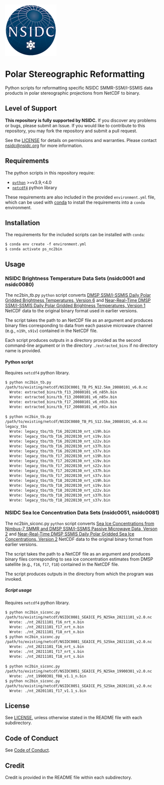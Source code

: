 ![NSIDC logo](/images/NSIDC_logo_2018_poster-1.png)

# Polar Stereographic Reformatting

Python scripts for reformatting specific NSIDC SMMR-SSM/I-SSMIS data products in polar stereographic projections from NetCDF to binary.

## Level of Support

<b>This repository is fully supported by NSIDC.</b> If you discover any problems or
bugs, please submit an Issue. If you would like to contribute to this
repository, you may fork the repository and submit a pull request.

See the [LICENSE](LICENSE) for details on permissions and warranties. Please
contact nsidc@nsidc.org for more information.

## Requirements

The python scripts in this repository require:
* [`python`](https://www.python.org/downloads/) >=v3.9,<4.0
* [`netcdf4`](https://unidata.github.io/netcdf4-python/) python library

These requirements are also included in the provided `environment.yml` file,
which can be used with [conda](https://docs.conda.io/en/latest/) to install the
requirements into a `conda` environment.


## Installation

The requirements for the included scripts can be installed with `conda`:

```
$ conda env create -f environment.yml
$ conda activate ps_nc2bin
```

## Usage

### NSIDC Brightness Temperature Data Sets (nsidc0001 and nsidc0080)

The nc2bin_tb.py `python` script converts [DMSP SSM/I-SSMIS Daily Polar Gridded Brightness Temperatures, Version 6](https://nsidc.org/data/nsidc-0001) and [Near-Real-Time DMSP SSM/I-SSMIS Daily Polar Gridded Brightness Temperatures, Version 1](https://nsidc.org/data/nsidc-0080) NetCDF data to the original binary format used in earlier versions.

The script takes the path to an NetCDF file as an argument and produces binary files corresponding to data from each passive microwave channel (e.g., `n19h`, `s91v`) contained in the NetCDF file.

Each script produces outputs in a directory provided as the second command-line argument or in the directory `./extracted_bins` if no directory name is provided.

#### Python script

Requires `netcdf4` python library.

```
$ python nc2bin_tb.py /path/to/existing/netcdf/NSIDC0001_TB_PS_N12.5km_20080101_v6.0.nc
  Wrote: extracted_bins/tb_f13_20080101_v6_n85h.bin
  Wrote: extracted_bins/tb_f13_20080101_v6_n85v.bin
  Wrote: extracted_bins/tb_f17_20080101_v6_n91h.bin
  Wrote: extracted_bins/tb_f17_20080101_v6_n91v.bin

$ python nc2bin_tb.py /path/to/existing/netcdf/NSIDC0080_TB_PS_S12.5km_20080101_v6.0.nc legacy_tbs
  Wrote: legacy_tbs/tb_f16_20220130_nrt_s19h.bin
  Wrote: legacy_tbs/tb_f16_20220130_nrt_s19v.bin
  Wrote: legacy_tbs/tb_f16_20220130_nrt_s22v.bin
  Wrote: legacy_tbs/tb_f16_20220130_nrt_s37h.bin
  Wrote: legacy_tbs/tb_f16_20220130_nrt_s37v.bin
  Wrote: legacy_tbs/tb_f17_20220130_nrt_s19h.bin
  Wrote: legacy_tbs/tb_f17_20220130_nrt_s19v.bin
  Wrote: legacy_tbs/tb_f17_20220130_nrt_s22v.bin
  Wrote: legacy_tbs/tb_f17_20220130_nrt_s37h.bin
  Wrote: legacy_tbs/tb_f17_20220130_nrt_s37v.bin
  Wrote: legacy_tbs/tb_f18_20220130_nrt_s19h.bin
  Wrote: legacy_tbs/tb_f18_20220130_nrt_s19v.bin
  Wrote: legacy_tbs/tb_f18_20220130_nrt_s22v.bin
  Wrote: legacy_tbs/tb_f18_20220130_nrt_s37h.bin
  Wrote: legacy_tbs/tb_f18_20220130_nrt_s37v.bin
```

### NSIDC Sea Ice Concentration Data Sets (nsidc0051, nsidc0081)

The nc2bin_siconc.py `python` script converts [Sea Ice Concentrations from Nimbus-7 SMMR and DMSP SSM/I-SSMIS Passive Microwave Data, Verson 2](https://nsidc.org/data/nsidc-0051) and [Near-Real-Time DMSP
SSMIS Daily Polar Gridded Sea Ice Concentrations, Version
2](https://nsidc.org/data/nsidc-0081) NetCDF data to the original binary format
from earlier versions.

The script takes the path to a NetCDF file as an argument and produces binary
files corresponding to sea ice concentration estimates from DMSP satellite
(e.g., `f16`, `f17`, `f18`) contained in the NetCDF file.

The script produces outputs in the directory from which the program was invoked.

##### Script usage

Requires `netcdf4` python library.

```
$ python nc2bin_siconc.py /path/to/existing/netcdf/NSIDC0081_SEAICE_PS_N25km_20211101_v2.0.nc 
  Wrote: ./nt_20211101_f16_nrt_n.bin
  Wrote: ./nt_20211101_f17_nrt_n.bin
  Wrote: ./nt_20211101_f18_nrt_n.bin
$ python nc2bin_siconc.py /path/to/existing/netcdf/NSIDC0081_SEAICE_PS_S25km_20211101_v2.0.nc 
  Wrote: ./nt_20211101_f16_nrt_s.bin
  Wrote: ./nt_20211101_f17_nrt_s.bin
  Wrote: ./nt_20211101_f18_nrt_s.bin

$ python nc2bin_siconc.py /path/to/existing/netcdf/NSIDC0051_SEAICE_PS_N25km_19900301_v2.0.nc 
  Wrote: ./nt_19900301_f08_v1.1_n.bin
$ python nc2bin_siconc.py /path/to/existing/netcdf/NSIDC0051_SEAICE_PS_S25km_20201101_v2.0.nc 
  Wrote: ./nt_20201101_f17_v1.1_s.bin
```

## License

See [LICENSE](LICENSE), unless otherwise stated in the README file with each subdirectory.

## Code of Conduct

See [Code of Conduct](CODE_OF_CONDUCT.md).

## Credit

Credit is provided in the README file within each subdirectory.
